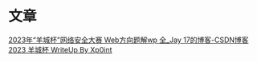 # 文章
[2023年“羊城杯”网络安全大赛 Web方向题解wp 全_Jay 17的博客-CSDN博客](https://blog.csdn.net/Jayjay___/article/details/132646048)<br />[2023 羊城杯 WriteUp By Xp0int](https://xp0int.top/posts/2023/09/03/2023-%E7%BE%8A%E5%9F%8E%E6%9D%AF-WriteUp-By-Xp0int/#web)

